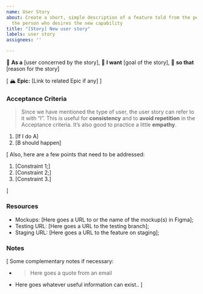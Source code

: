 ```yaml
---
name: User Story
about: Create a short, simple description of a feature told from the perspective of
  the person who desires the new capability
title: "[Story] New user story"
labels: user story
assignees: ''

---
```


👤 	**As a** [user concerned by the story],
🙏 	**I want** [goal of the story],
🎯 **so that** [reason for the story]

[
🏔 **Epic:** [Link to related Epic if any]
]

### Acceptance Criteria
> Since we have mentioned the type of user, the user story can refer to it with “I”. This is useful for **consistency** and to **avoid repetition** in the Acceptance criteria. It’s also good to practice a little **empathy**.

1. [If I do A]
1. [B should happen]

[
Also, here are a few points that need to be addressed:

1. [Constraint 1;]
1. [Constraint 2;]
1. [Constraint 3.]

]

### Resources

* Mockups: [Here goes a URL to or the name of the mockup(s) in Figma];
* Testing URL: [Here goes a URL to the testing branch];
* Staging URL: [Here goes a URL to the feature on staging];


### Notes

[
Some complementary notes if necessary:

* > Here goes a quote from an email
* Here goes whatever useful information can exist..
]
